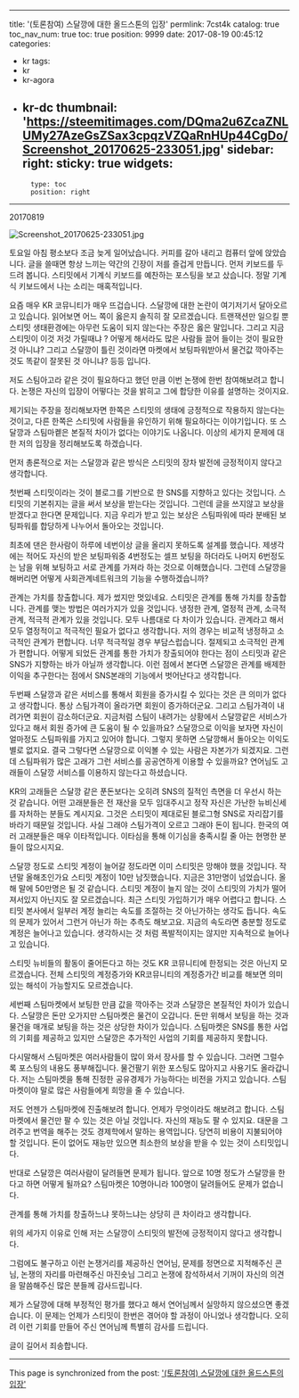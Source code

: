 
---
title: '(토론참여) 스달깡에 대한 올드스톤의 입장'
permlink: 7cst4k
catalog: true
toc_nav_num: true
toc: true
position: 9999
date: 2017-08-19 00:45:12
categories:
- kr
tags:
- kr
- kr-agora
- kr-dc
thumbnail: 'https://steemitimages.com/DQma2u6ZcaZNLUMy27AzeGsZSax3cpqzVZQaRnHUp44CgDo/Screenshot_20170625-233051.jpg'
sidebar:
    right:
        sticky: true
widgets:
    -
        type: toc
        position: right
---


20170819 

![Screenshot_20170625-233051.jpg](https://steemitimages.com/DQma2u6ZcaZNLUMy27AzeGsZSax3cpqzVZQaRnHUp44CgDo/Screenshot_20170625-233051.jpg)

토요일 아침 평소보다 조금 늦게 일어났습니다. 커피를 갈아 내리고 컴퓨터 앞에 앉았습니다. 글을 쓸때면 항상 느끼는 약간의 긴장이 저를 즐겁게 만듭니다. 먼저 키보드를 두드려 봅니다. 스티밋에서 기계식 키보드를 예찬하는 포스팅을 보고 샀습니다. 정말 기계식 키보드에서 나는 소리는 매혹적입니다. 

요즘 매우 KR 코뮤니티가 매우 뜨겁습니다. 스달깡에 대한 논란이 여기저기서 달아오르고 있습니다. 읽어보면 어느 쪽이 옳은지 솔직히 잘 모르겠습니다. 트랜잭션만 일으킬 뿐 스티밋 생태환경에는 아무런 도움이 되지 않는다는 주장은 옳은 말입니다. 그리고 지금 스티밋이 이것 저것 가릴때냐 ? 어떻게 해서라도 많은 사람들 끌어 들이는 것이 필요한 것 아니냐? 그리고 스달깡이 틀린 것이라면 마켓에서 보팅파워받아서 물건값 깍아주는 것도 똑같이 잘못된 것 아니냐? 등등 입니다. 

저도 스팀아고라 같은 것이 필요하다고 했던 만큼 이번 논쟁에 한번 참여해보려고 합니다. 논쟁은 자신의 입장이 어떻다는 것을 밝히고 그에 합당한 이유를 설명하는 것이지요. 

제기되는 주장을 정리해보자면 
한쪽은 스티밋의 생태에 긍정적으로 작용하지 않는다는 것이고, 
다른 한쪽은 스티밋에 사람들을 유인하기 위해 필요하다는 이야기입니다. 
또 스달깡과 스팀마켙은 본질적 차이가 없다는 이야기도 나옵니다. 
이상의 세가지 문제에 대한 저의 입장을 정리해보도록 하겠습니다. 

먼저 총론적으로 저는 스달깡과 같은 방식은 스티밋의 장차 발전에 긍정적이지 않다고 생각합니다. 

첫번째 스티밋이라는 것이 블로그를 기반으로 한 SNS를 지향하고 있다는 것입니다. 스티밋의 기본취지는 글을 써서 보상을 받는다는 것입니다. 그런데 글을 쓰지않고 보상을 받겠다고 한다면 문제입니다. 지금 우리가 받고 있는 보상은 스팀파워에 따라 분배된 보팅파워를 합당하게 나누어서 돌아오는 것입니다. 

최초에 댄은 한사람이 하루에 네번이상 글을 올리지 못하도록 설계를 했습니다. 제생각에는 적어도 자신의 받은 보팅파워중 4번정도는 셀프 보팅을 하더라도 나머지 6번정도는 남을 위해 보팅하고 서로 관계를 가져라 하는 것으로 이해했습니다. 그런데 스달깡을 해버리면 어떻게 사회관계네트워크의 기능을 수행하겠습니까? 

관계는 가치를 창출합니다. 제가 썼지만 멋있네요. 스티밋은 관계를 통해 가치를 창출합니다. 관계를 맺는 방법은 여러가지가 있을 것입니다. 냉정한 관계, 열정적 관계, 소극적 관계, 적극적 관계가 있을 것입니다. 모두 나름대로 다 차이가 있습니다. 관계라고 해서 모두 열정적이고 적극적인 필요가 없다고 생각합니다. 저의 경우는 비교적 냉정하고 소극적인 관계가 편합니다. 너무 적극적일 경우 부담스럽습니다. 절제되고 소극적인 관계가 편합니다. 어떻게 되었든 관계를 통한 가치가 창출되어야 한다는 점이 스티밋과 같은 SNS가 지향하는 바가 아닐까 생각합니다. 이런 점에서 본다면 스달깡은 관계를 배제한 이익을 추구한다는 점에서 SNS본래의 기능에서 벗어난다고 생각합니다. 

두번째 스달깡과 같은 서비스를 통해서 회원을 증가시킬 수 있다는 것은 큰 의미가 없다고 생각합니다. 
통상 스팀가격이 올라가면 회원이 증가하더군요. 그리고 스팀가격이 내려가면 회원이 감소하더군요. 지금처럼 스팀이 내려가는 상황에서 스달깡같은 서비스가 있다고 해서 회원 증가에 큰 도움이 될 수 있을까요? 스달깡으로 이익을 보자면 자신이 얼마정도 스팀파워를 가지고 있어야 합니다. 그렇지 못하면 스달깡해서 돌아오는 이익도 별로 없지요. 결국 그렇다면 스달깡으로 이익볼 수 있는 사람은 자본가가 되겠지요. 그런데 스팀파워가 많은 고래가 그런 서비스를 공공연하게 이용할 수 있을까요? 연어님도 고래들이 스달깡 서비스를 이용하지 않는다고 하셨습니다. 

KR의 고래들은 스달깡 같은 푼돈보다는 오히려 SNS의 질적인 측면을 더 우선시 하는 것 같습니다. 어떤 고래분들은 전 재산을 모두 임대주시고 정작 자신은 가난한 뉴비신세를 자처하는 분들도 계시지요. 그것은 스티밋이 제대로된 블로그형 SNS로 자리잡기를 바라기 때문일 것입니다. 사실 그래야 스팀가격이 오르고 그래야 돈이 됩니다. 한국의 여러 고래분들은 매우 이타적입니다. 이타심을 통해 이기심을 충족시킬 줄 아는 현명한 분들이 많으시지요. 

스달깡 정도로 스티밋 계정이 늘어갈 정도라면 이미 스티밋은 망해야 했을 것입니다. 작년말 올해초인가요 스티밋 계정이 10만 남짓했습니다. 지금은 31만명이 넘었습니다. 올해 말에 50만명은 될 것 같습니다. 스티밋 계정이 늘지 않는 것이 스티밋의 가치가 떨어져서있지 아닌지도 잘 모르겠습니다. 최근 스티밋 가입하기가 매우 어렵다고 합니다. 스티밋 본사에서 일부러 계정 늘리는 속도를 조절하는 것 아닌가하는 생각도 듭니다. 속도의 문제가 있어서 그런거 아닌가 하는 추측도 해보고요. 지금의 속도라면 충분할 정도로 계정은 늘어나고 있습니다. 생각하시는 것 처럼 폭발적이지는 않지만 지속적으로 늘어나고 있습니다. 

스티밋 뉴비들의 활동이 줄어든다고 하는 것도 KR 코뮤니티에 한정되는 것은 아닌지 모르겠습니다. 전체 스티밋의 계정증가와 KR코뮤니티의 계정증가간 비교를 해보면 의미있는 해석이 가능할지도 모르겠습니다. 

세번째 스팀마켓에서 보팅한 만큼 값을 깍아주는 것과 스달깡은 본질적인 차이가 있습니다. 스달깡은 돈만 오가지만 스팀마켓은 물건이 오갑니다. 돈만 위해서 보팅을 하는 것과 물건을 매개로 보팅을 하는 것은 상당한 차이가 있습니다. 스팀마켓은 SNS를 통한 사업의 기회를 제공하고 있지만 스달깡은 추가적인 사업의 기회를 제공하지 못합니다. 

다시말해서 스팀마켓은 여러사람들이 많이 와서 장사를 할 수 있습니다. 그러면 그럴수록 포스팅의 내용도 풍부해집니다. 물건팔기 위한 포스팅도 많아지고 사용기도 올라갑니다. 저는 스팀마켓을 통해 진정한 공유경제가 가능하다는 비전을 가지고 있습니다. 스팀마켓이야 말로 많은 사람들에게 희망을 줄 수 있습니다. 

저도 언젠가 스팀마켓에 진출해보려 합니다. 언제가 무엇이라도 해보려고 합니다. 스팀마켓에서 물건만 팔 수 있는 것은 아닐 것입니다. 자신의 재능도 팔 수 있지요. 대문을 그려주고 번역을 해주는 것도 경제학에서 말하는 용역입니다. 당연히 비용이 지불되어야 할 것입니다. 돈이 없어도 재능만 있으면 최소한의 보상을 받을 수 있는 것이 스티밋입니다. 

반대로 스달깡은 여러사람이 달려들면 문제가 됩니다. 앞으로 10명 정도가 스달깡을 한다고 하면 어떻게 될까요? 스팀마켓은 10명아니라 100명이 달려들어도 문제가 없습니다. 

관계를 통해 가치를 창출하느냐 못하느냐는 상당히 큰 차이라고 생각합니다. 

위의 세가지 이유로 인해 저는 스달깡이 스티밋의 발전에 긍정적이지 않다고 생각합니다. 

그럼에도 불구하고 이런 논쟁거리를 제공하신 연어님, 문제를 정면으로 지적해주신 콘님, 논쟁의 자리를 마련해주신 마진숏님 그리고 논쟁에 참석하셔서 기꺼이 자신의 의견을 말씀해주신 많은 분들께 감사드립니다. 

제가 스달깡에 대해 부정적인 평가를 했다고 해서 연어님께서 실망하지 않으셨으면 좋겠습니다. 이 문제는 언제가 스티밋이 한번은 겪어야 할 과정이 아니었나 생각합니다. 오히려 이런 기회를 만들어 주신 연어님께 특별히 감사를 드립니다. 

글이 길어서 죄송합니다.

- - -

This page is synchronized from the post: ['(토론참여) 스달깡에 대한 올드스톤의 입장'](https://steemit.com/@oldstone/7cst4k)
